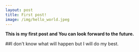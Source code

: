 ```yaml
---
layout: post
title: First post!
image: /img/hello_world.jpeg
---
```


**This is my first post and You can look forward to the future.**

##I don't know what will happen but I will do my best.
